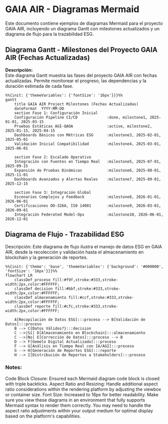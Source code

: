 # GAIA AIR - Diagramas Mermaid

Este documento contiene ejemplos de diagramas Mermaid para el proyecto GAIA AIR, incluyendo un diagrama Gantt con milestones actualizados y un diagrama de flujo para la trazabilidad ESG.

## Diagrama Gantt - Milestones del Proyecto GAIA AIR (Fechas Actualizadas)

**Descripción:**  
Este diagrama Gantt muestra las fases del proyecto GAIA AIR con fechas actualizadas. Permite monitorear el progreso, las dependencias y la duración estimada de cada fase.

```mermaid
%%{init: {'themeVariables': {'fontSize': '16px'}}}%%
gantt
    title GAIA AIR Project Milestones (Fechas Actualizadas)
    dateFormat  YYYY-MM-DD
    section Fase 1: Configuración Inicial
    Configuración Pipeline CI/CD             :done, milestone1, 2025-01-01, 2025-03-15
    Pruebas Estáticas AGI-QAOA               :active, milestone2, 2025-01-15, 2025-04-15
    Dashboards Básicos con Métricas ESG      :milestone3, 2025-02-01, 2025-05-01
    Validación Inicial Compatibilidad        :milestone4, 2025-03-01, 2025-06-01

    section Fase 2: Escalado Operativo
    Integración con Fuentes en Tiempo Real   :milestone5, 2025-07-01, 2025-09-15
    Expansión de Pruebas Dinámicas           :milestone6, 2025-08-01, 2025-11-01
    Dashboards Avanzados y Alertas Reales    :milestone7, 2025-09-01, 2025-12-15

    section Fase 3: Integración Global
    Escenarios Complejos y Feedback          :milestone8, 2026-01-01, 2026-06-01
    Certificaciones DO-326A, ISO 14001       :milestone9, 2026-03-01, 2026-09-01
    Integración Federated Model-Ops          :milestone10, 2026-06-01, 2026-12-01
```
##  Diagrama de Flujo - Trazabilidad ESG
Descripción:
Este diagrama de flujo ilustra el manejo de datos ESG en GAIA AIR, desde la recolección y validación hasta el almacenamiento en blockchain y la generación de reportes.

```mermaid
%%{init: {'theme': 'base', 'themeVariables': {'background': '#000000', 'fontSize': '16px'}}}%%
flowchart LR
    classDef proceso fill:#f9f,stroke:#333,stroke-width:2px,color:#FFFFFF;
    classDef decision fill:#bbf,stroke:#333,stroke-width:2px,color:#FFFFFF;
    classDef almacenamiento fill:#ccf,stroke:#333,stroke-width:2px,color:#FFFFFF;
    classDef reporte fill:#cfc,stroke:#333,stroke-width:2px,color:#FFFFFF;

    A[Recopilación de Datos ESG]:::proceso --> B[Validación de Datos]:::proceso
    B --> C{Datos Válidos?}:::decision
    C -->|Sí| D[Almacenamiento en Blockchain]:::almacenamiento
    C -->|No| E[Corrección de Datos]:::proceso --> B
    D --> F[Gemelo Digital Actualizado]:::proceso
    F --> G[Análisis en Tiempo Real con IA/AGI]:::proceso
    G --> H[Generación de Reportes ESG]:::reporte
    H --> I[Distribución de Reportes a Stakeholders]:::proceso
```
### Notes:
Code Block Closure: Ensured each Mermaid diagram code block is closed with triple backticks.
Aspect Ratio and Resizing: Handle additional aspect ratio considerations within the rendering platform by adjusting the viewbox or container size.
Font Size: Increased to 16px for better readability.
Make sure you view these diagrams in an environment that fully supports Mermaid syntax to render them correctly. You may need to handle the aspect ratio adjustments within your output medium for optimal display based on the platform's capabilities.
